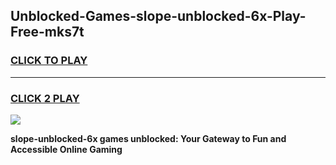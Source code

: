 
## Unblocked-Games-slope-unblocked-6x-Play-Free-mks7t
<h3>
<a href="https://premium76.site?title=slope-unblocked-6x&ref=21A">CLICK TO PLAY</a></h3>
<hr>

<h3>
<a href="https://premium76.site?title=slope-unblocked-6x&ref=21A">CLICK 2 PLAY</a>
  
</h3>

<a href="https://premium76.site?title=slope-unblocked-6x&ref=21A"><img src="https://clearcache.store/games.png"></a>


**slope-unblocked-6x games unblocked: Your Gateway to Fun and Accessible Online Gaming**
